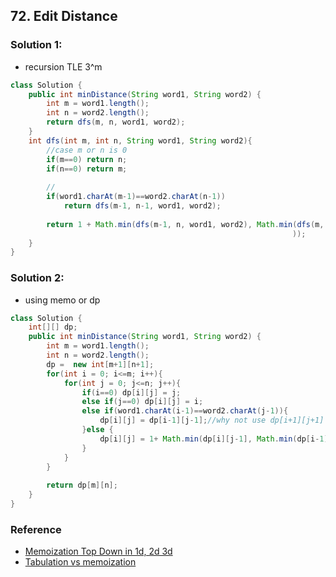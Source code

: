 ## 72. Edit Distance

### Solution 1:
- recursion TLE 3^m
```java
class Solution {
    public int minDistance(String word1, String word2) {
        int m = word1.length();
        int n = word2.length();
        return dfs(m, n, word1, word2);
    }
    int dfs(int m, int n, String word1, String word2){
        //case m or n is 0
        if(m==0) return n;
        if(n==0) return m;
        
        // 
        if(word1.charAt(m-1)==word2.charAt(n-1))
            return dfs(m-1, n-1, word1, word2);
        
        return 1 + Math.min(dfs(m-1, n, word1, word2), Math.min(dfs(m, n-1, word1, word2), dfs(m-1, n-1, word1, word2)
                                                               ));
    }
}
```

### Solution 2:
- using memo or dp
```java
class Solution {
    int[][] dp;
    public int minDistance(String word1, String word2) {
        int m = word1.length();
        int n = word2.length();
        dp =  new int[m+1][n+1];
        for(int i = 0; i<=m; i++){
            for(int j = 0; j<=n; j++){
                if(i==0) dp[i][j] = j;
                else if(j==0) dp[i][j] = i;
                else if(word1.charAt(i-1)==word2.charAt(j-1)){
                    dp[i][j] = dp[i-1][j-1];//why not use dp[i+1][j+1] = dp[i][j] ?????
                }else {
                    dp[i][j] = 1+ Math.min(dp[i][j-1], Math.min(dp[i-1][j], dp[i-1][j-1]));
                }
            }
        }
        
        return dp[m][n];
    }
}
```




### Reference
- [Memoization Top Down in 1d, 2d 3d](https://www.geeksforgeeks.org/memoization-1d-2d-and-3d/)
- [Tabulation vs memoization](https://www.geeksforgeeks.org/tabulation-vs-memoizatation/)
